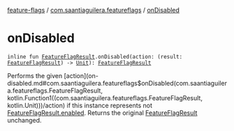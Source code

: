 [feature-flags](../index.md) / [com.saantiaguilera.featureflags](index.md) / [onDisabled](./on-disabled.md)

# onDisabled

`inline fun `[`FeatureFlagResult`](-feature-flag-result/index.md)`.onDisabled(action: (result: `[`FeatureFlagResult`](-feature-flag-result/index.md)`) -> `[`Unit`](https://kotlinlang.org/api/latest/jvm/stdlib/kotlin/-unit/index.html)`): `[`FeatureFlagResult`](-feature-flag-result/index.md)

Performs the given [action](on-disabled.md#com.saantiaguilera.featureflags$onDisabled(com.saantiaguilera.featureflags.FeatureFlagResult, kotlin.Function1((com.saantiaguilera.featureflags.FeatureFlagResult, kotlin.Unit)))/action) if this instance represents not [FeatureFlagResult.enabled](-feature-flag-result/enabled.md).
Returns the original [FeatureFlagResult](-feature-flag-result/index.md) unchanged.

